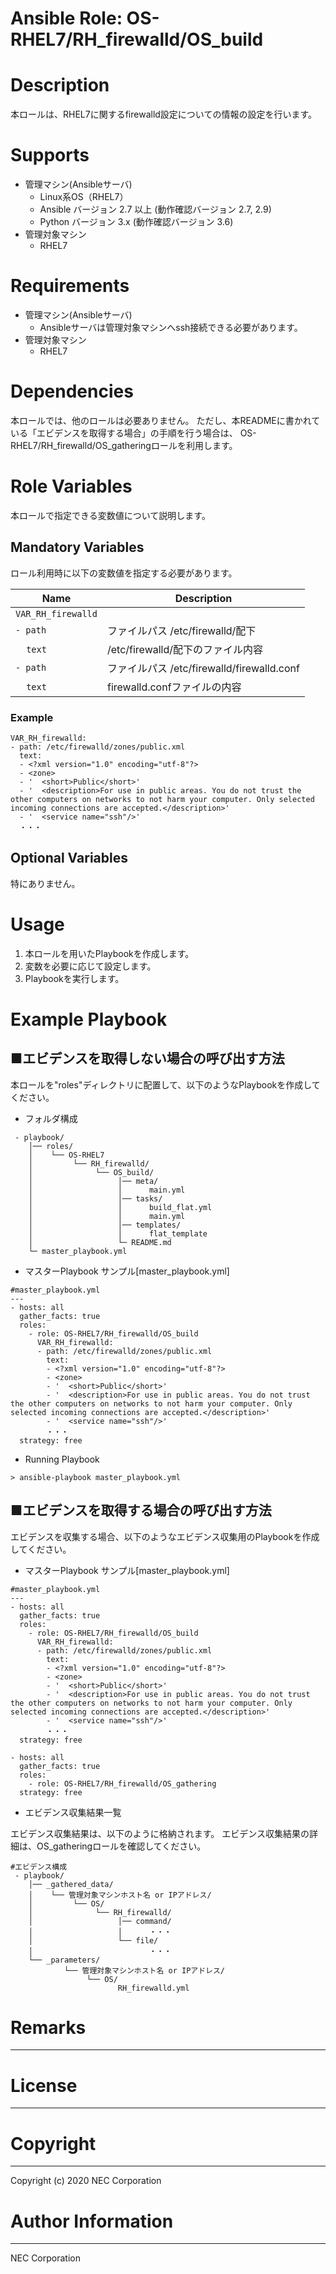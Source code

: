 Ansible Role: OS-RHEL7/RH_firewalld/OS_build
=======================================================
# Description
本ロールは、RHEL7に関するfirewalld設定についての情報の設定を行います。

# Supports
- 管理マシン(Ansibleサーバ)
  * Linux系OS（RHEL7）
  * Ansible バージョン 2.7 以上 (動作確認バージョン 2.7, 2.9)
  * Python バージョン 3.x  (動作確認バージョン 3.6)
- 管理対象マシン
  * RHEL7

# Requirements
- 管理マシン(Ansibleサーバ)
  * Ansibleサーバは管理対象マシンへssh接続できる必要があります。
- 管理対象マシン
  * RHEL7

# Dependencies

本ロールでは、他のロールは必要ありません。
ただし、本READMEに書かれている「エビデンスを取得する場合」の手順を行う場合は、
OS-RHEL7/RH_firewalld/OS_gatheringロールを利用します。

# Role Variables

本ロールで指定できる変数値について説明します。

## Mandatory Variables

ロール利用時に以下の変数値を指定する必要があります。

| Name | Description | 
| ---- | ----------- | 
| `VAR_RH_firewalld` | | 
| `- path` | ファイルパス /etc/firewalld/配下 | 
| &nbsp;&nbsp;&nbsp;&nbsp;`text` | /etc/firewalld/配下のファイル内容 | 
| `- path` | ファイルパス /etc/firewalld/firewalld.conf | 
| &nbsp;&nbsp;&nbsp;&nbsp;`text` | firewalld.confファイルの内容 | 

### Example
~~~
VAR_RH_firewalld:
- path: /etc/firewalld/zones/public.xml
  text:
  - <?xml version="1.0" encoding="utf-8"?>
  - <zone>
  - '  <short>Public</short>'
  - '  <description>For use in public areas. You do not trust the other computers on networks to not harm your computer. Only selected incoming connections are accepted.</description>'
  - '  <service name="ssh"/>'
  ・・・
~~~


## Optional Variables

特にありません。

# Usage

1. 本ロールを用いたPlaybookを作成します。
2. 変数を必要に応じて設定します。
3. Playbookを実行します。

# Example Playbook

## ■エビデンスを取得しない場合の呼び出す方法

本ロールを"roles"ディレクトリに配置して、以下のようなPlaybookを作成してください。

- フォルダ構成

~~~
 - playbook/
    │── roles/
    │    └── OS-RHEL7
    │         └── RH_firewalld/
    │              └── OS_build/
    │                   │── meta/
    │                   │      main.yml
    │                   │── tasks/
    │                   │      build_flat.yml
    │                   │      main.yml
    │                   │── templates/
    │                   │      flat_template
    │                   └─ README.md
    └─ master_playbook.yml
~~~

- マスターPlaybook サンプル[master_playbook.yml]

~~~
#master_playbook.yml
---
- hosts: all
  gather_facts: true
  roles:
    - role: OS-RHEL7/RH_firewalld/OS_build
      VAR_RH_firewalld:
      - path: /etc/firewalld/zones/public.xml
        text:
        - <?xml version="1.0" encoding="utf-8"?>
        - <zone>
        - '  <short>Public</short>'
        - '  <description>For use in public areas. You do not trust the other computers on networks to not harm your computer. Only selected incoming connections are accepted.</description>'
        - '  <service name="ssh"/>'
        ・・・
  strategy: free
~~~

- Running Playbook

~~~
> ansible-playbook master_playbook.yml
~~~

## ■エビデンスを取得する場合の呼び出す方法

エビデンスを収集する場合、以下のようなエビデンス収集用のPlaybookを作成してください。  

- マスターPlaybook サンプル[master_playbook.yml]

~~~
#master_playbook.yml
---
- hosts: all
  gather_facts: true
  roles:
    - role: OS-RHEL7/RH_firewalld/OS_build
      VAR_RH_firewalld:
      - path: /etc/firewalld/zones/public.xml
        text:
        - <?xml version="1.0" encoding="utf-8"?>
        - <zone>
        - '  <short>Public</short>'
        - '  <description>For use in public areas. You do not trust the other computers on networks to not harm your computer. Only selected incoming connections are accepted.</description>'
        - '  <service name="ssh"/>'
        ・・・
  strategy: free

- hosts: all
  gather_facts: true
  roles:
    - role: OS-RHEL7/RH_firewalld/OS_gathering
  strategy: free
~~~

- エビデンス収集結果一覧

エビデンス収集結果は、以下のように格納されます。
エビデンス収集結果の詳細は、OS_gatheringロールを確認してください。

~~~
#エビデンス構成
 - playbook/
    │── _gathered_data/
    │    └── 管理対象マシンホスト名 or IPアドレス/
    │         └── OS/
    │              └── RH_firewalld/
    │                   │── command/
    │                   │      ・・・
    │                   └── file/
    │                          ・・・
    └── _parameters/
            └── 管理対象マシンホスト名 or IPアドレス/
                 └── OS/
                        RH_firewalld.yml
~~~

# Remarks
-------

# License
-------

# Copyright
---------
Copyright (c) 2020 NEC Corporation

# Author Information
------------------
NEC Corporation
